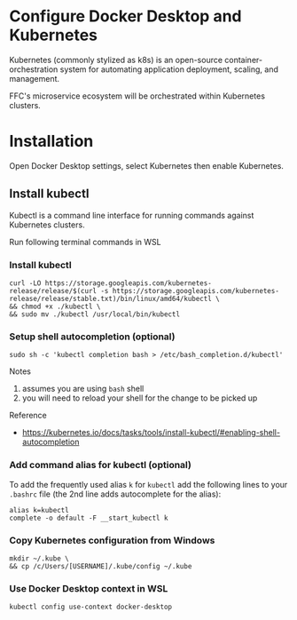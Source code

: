 # Configure Docker Desktop and Kubernetes
Kubernetes (commonly stylized as k8s) is an open-source container-orchestration system for automating application deployment, scaling, and management.

FFC's microservice ecosystem will be orchestrated within Kubernetes clusters.

# Installation
Open Docker Desktop settings, select Kubernetes then enable Kubernetes.

## Install kubectl
Kubectl is a command line interface for running commands against Kubernetes clusters.

Run following terminal commands in WSL

### Install kubectl
```
curl -LO https://storage.googleapis.com/kubernetes-release/release/$(curl -s https://storage.googleapis.com/kubernetes-release/release/stable.txt)/bin/linux/amd64/kubectl \
&& chmod +x ./kubectl \
&& sudo mv ./kubectl /usr/local/bin/kubectl
```

### Setup shell autocompletion (optional)

```
sudo sh -c 'kubectl completion bash > /etc/bash_completion.d/kubectl'
```

Notes

1. assumes you are using `bash` shell
1. you will need to reload your shell for the change to be picked up

Reference

* https://kubernetes.io/docs/tasks/tools/install-kubectl/#enabling-shell-autocompletion

### Add command alias for kubectl (optional)

To add the frequently used alias `k` for `kubectl` add the following lines to your `.bashrc` file (the 2nd line adds autocomplete for the alias):

```
alias k=kubectl
complete -o default -F __start_kubectl k
```

### Copy Kubernetes configuration from Windows
```
mkdir ~/.kube \
&& cp /c/Users/[USERNAME]/.kube/config ~/.kube
```

### Use Docker Desktop context in WSL
`kubectl config use-context docker-desktop`
